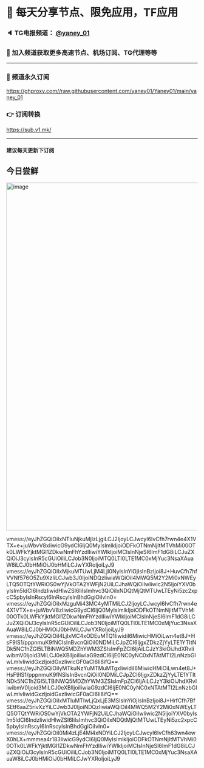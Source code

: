 # 🚀 每天分享节点、限免应用，TF应用
### 🔈 TG电报频道： [@yaney_01](https://t.me/yaney_01) 
### 🔔 加入频道获取更多高速节点、机场订阅、TG代理等等  
***
### 🔗  频道永久订阅
   https://ghproxy.com//raw.githubusercontent.com/yaney01/Yaney01/main/yaney_01
### 👉  订阅转换
   https://sub.v1.mk/
***
#### 建议每天更新下订阅
## 今日尝鲜
<img width="915" alt="image" src="https://user-images.githubusercontent.com/53202722/202953637-80e26ae0-b668-4625-a317-cbea92f70e69.png">

vmess://eyJhZGQiOiIxNTIuNjkuMjIzLjgiLCJ2IjoyLCJwcyI6IvCfh7rwn4e4X1VTX+e+juWbvV8xIiwicG9ydCI6IjQ0MyIsImlkIjoiODFkOTNmNjItMTVhMi00OTk0LWFkYjktMGI1ZDkwNmFhYzdlIiwiYWlkIjoiMCIsInNjeSI6ImF1dG8iLCJuZXQiOiJ3cyIsInR5cGUiOiIiLCJob3N0IjoiMTQ0LTI0LTE1MC0xMjYuc3NsaXAuaW8iLCJ0bHMiOiJ0bHMiLCJwYXRoIjoiLyJ9
vmess://eyJhZGQiOiIxMjkuMTUwLjM4LjI0NyIsInYiOjIsInBzIjoi8J+HuvCfh7hfVVNf576O5Zu9XzIiLCJwb3J0IjoiNDQzIiwiaWQiOiI4MWQ5M2Y2Mi0xNWEyLTQ5OTQtYWRiOS0wYjVkOTA2YWFjN2UiLCJhaWQiOiIwIiwic2N5IjoiYXV0byIsIm5ldCI6IndzIiwidHlwZSI6IiIsImhvc3QiOiIxNDQtMjQtMTUwLTEyNi5zc2xpcC5pbyIsInRscyI6InRscyIsInBhdGgiOiIvIn0=
vmess://eyJhZGQiOiIxMzguMi43MC4yMTMiLCJ2IjoyLCJwcyI6IvCfh7rwn4e4X1VTX+e+juWbvV8zIiwicG9ydCI6IjQ0MyIsImlkIjoiODFkOTNmNjItMTVhMi00OTk0LWFkYjktMGI1ZDkwNmFhYzdlIiwiYWlkIjoiMCIsInNjeSI6ImF1dG8iLCJuZXQiOiJ3cyIsInR5cGUiOiIiLCJob3N0IjoiMTQ0LTI0LTE1MC0xMjYuc3NsaXAuaW8iLCJ0bHMiOiJ0bHMiLCJwYXRoIjoiLyJ9
vmess://eyJhZGQiOiI4LjIxMC4xODEuMTQ1IiwidiI6MiwicHMiOiLwn4et8J+HsF9IS1/pppnmuK9fNCIsInBvcnQiOiI0NDMiLCJpZCI6IjgxZDkzZjYyLTE1YTItNDk5NC1hZGI5LTBiNWQ5MDZhYWM3ZSIsImFpZCI6IjAiLCJzY3kiOiJhdXRvIiwibmV0Ijoid3MiLCJ0eXBlIjoiIiwiaG9zdCI6IjE0NC0yNC0xNTAtMTI2LnNzbGlwLmlvIiwidGxzIjoidGxzIiwicGF0aCI6Ii8ifQ==
vmess://eyJhZGQiOiIyMTkuNzYuMTMuMTgxIiwidiI6MiwicHMiOiLwn4et8J+HsF9IS1/pppnmuK9fNSIsInBvcnQiOiI0NDMiLCJpZCI6IjgxZDkzZjYyLTE1YTItNDk5NC1hZGI5LTBiNWQ5MDZhYWM3ZSIsImFpZCI6IjAiLCJzY3kiOiJhdXRvIiwibmV0Ijoid3MiLCJ0eXBlIjoiIiwiaG9zdCI6IjE0NC0yNC0xNTAtMTI2LnNzbGlwLmlvIiwidGxzIjoidGxzIiwicGF0aCI6Ii8ifQ==
vmess://eyJhZGQiOiIxMTIuMTIwLjQxLjE3MSIsInYiOjIsInBzIjoi8J+HrfCfh7BfSEtf6aaZ5rivXzYiLCJwb3J0IjoiNDQzIiwiaWQiOiI4MWQ5M2Y2Mi0xNWEyLTQ5OTQtYWRiOS0wYjVkOTA2YWFjN2UiLCJhaWQiOiIwIiwic2N5IjoiYXV0byIsIm5ldCI6IndzIiwidHlwZSI6IiIsImhvc3QiOiIxNDQtMjQtMTUwLTEyNi5zc2xpcC5pbyIsInRscyI6InRscyIsInBhdGgiOiIvIn0=
vmess://eyJhZGQiOiI0Mi4zLjE4Mi4xNDYiLCJ2IjoyLCJwcyI6IvCfh63wn4ewX0hLX+mmmea4r183IiwicG9ydCI6IjQ0MyIsImlkIjoiODFkOTNmNjItMTVhMi00OTk0LWFkYjktMGI1ZDkwNmFhYzdlIiwiYWlkIjoiMCIsInNjeSI6ImF1dG8iLCJuZXQiOiJ3cyIsInR5cGUiOiIiLCJob3N0IjoiMTQ0LTI0LTE1MC0xMjYuc3NsaXAuaW8iLCJ0bHMiOiJ0bHMiLCJwYXRoIjoiLyJ9
